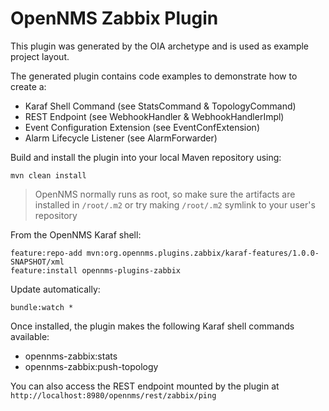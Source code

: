 # OpenNMS Zabbix Plugin


This plugin was generated by the OIA archetype and is used as example project layout.

The generated plugin contains code examples to demonstrate how to create a:
* Karaf Shell Command (see StatsCommand & TopologyCommand)
* REST Endpoint (see WebhookHandler & WebhookHandlerImpl)
* Event Configuration Extension (see EventConfExtension)
* Alarm Lifecycle Listener (see AlarmForwarder)


Build and install the plugin into your local Maven repository using:
```
mvn clean install
```

> OpenNMS normally runs as root, so make sure the artifacts are installed in `/root/.m2` or try making `/root/.m2` symlink to your user's repository

From the OpenNMS Karaf shell:
```
feature:repo-add mvn:org.opennms.plugins.zabbix/karaf-features/1.0.0-SNAPSHOT/xml
feature:install opennms-plugins-zabbix
```

Update automatically:
```
bundle:watch *
```


Once installed, the plugin makes the following Karaf shell commands available:
* opennms-zabbix:stats
* opennms-zabbix:push-topology

You can also access the REST endpoint mounted by the plugin at `http://localhost:8980/opennms/rest/zabbix/ping`
